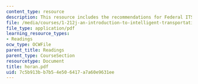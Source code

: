 ```yaml
---
content_type: resource
description: This resource includes the recommendations for Federal ITS Program.
file: /media/courses/1-212j-an-introduction-to-intelligent-transportation-systems-spring-2005/7c5b913bb7b54e506417a7a60e9631ee_horan.pdf
file_type: application/pdf
learning_resource_types:
- Readings
ocw_type: OCWFile
parent_title: Readings
parent_type: CourseSection
resourcetype: Document
title: horan.pdf
uid: 7c5b913b-b7b5-4e50-6417-a7a60e9631ee
---
```

